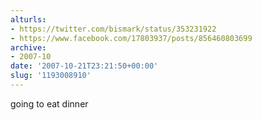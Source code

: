 ```yaml
---
alturls:
- https://twitter.com/bismark/status/353231922
- https://www.facebook.com/17803937/posts/856460803699
archive:
- 2007-10
date: '2007-10-21T23:21:50+00:00'
slug: '1193008910'
---
```


going to eat dinner

